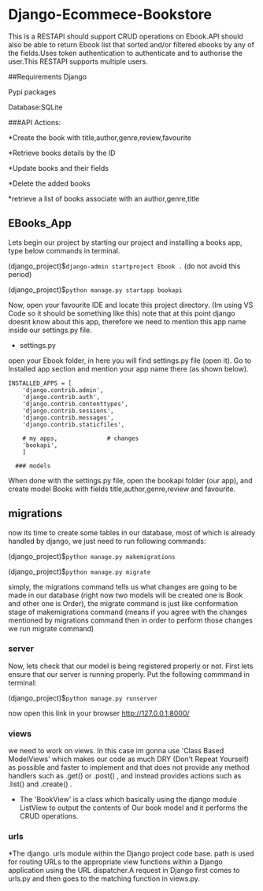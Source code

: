 # Django-Ecommece-Bookstore
<p>This is a RESTAPI should support CRUD operations on Ebook.API should also be able to return Ebook list that sorted and/or filtered ebooks by any of the fields.Uses token authentication to authenticate and to authorise the user.This RESTAPI supports multiple users.</p>

##Requirements
Django 

Pypi packages

Database:SQLite
 

###API Actions:

*Create the book with title,author,genre,review,favourite

*Retrieve books details by the ID

*Update books and their fields

*Delete the added books

*retrieve a list of books associate with an author,genre,title


## EBooks_App

Lets begin our project by starting our project and installing a books app, type below commands in terminal.

(django_project)$`django-admin startproject Ebook .` (do not avoid this period)

(django_project)$`python manage.py startapp bookapi`

Now, open your favourite IDE and locate this project directory. (Im using VS Code so it should be something like this) note that at this point django doesnt know about this app, therefore we need to mention this app name inside our settings.py file.

* settings.py 

open your Ebook folder, in here you will find settings.py file (open it). Go to Installed app section and mention your app name there (as shown below).


	INSTALLED_APPS = [
	    'django.contrib.admin',
	    'django.contrib.auth',
	    'django.contrib.contenttypes',
	    'django.contrib.sessions',
	    'django.contrib.messages',
	    'django.contrib.staticfiles',

	    # my apps,				# changes
	    'bookapi',
	    ]
      
      ### models

When done with the settings.py file, open the bookapi folder (our app), and create model Books with fields title,author,genre,review and favourite.

## migrations 

now its time to create some tables in our database, most of which is already handled by django, we just need to run following commands:

(django_project)$`python manage.py makemigrations`

(django_project)$`python manage.py migrate`

simply, the migrations command tells us what changes are going to be made in our database (right now two models will be created one is Book and other one is Order), the migrate command is just like conformation stage of makemigrations command (means if you agree with the changes mentioned by migrations command then in order to perform those changes we run migrate command) 

### server

Now, lets check that our model is being registered properly or not. First lets ensure that our server is running properly. Put the following commmand in terminal:

(django_project)$`python manage.py runserver`
 
 now open this link in your browser http://127.0.0.1:8000/
 
 ### views

 we need to work on views. In this case im gonna use 'Class Based ModelViews' which makes our code as much DRY (Don't Repeat Yourself) as possible and faster to implement and that does not provide any method handlers such as .get() or .post() , and instead provides actions such as .list() and .create() .

* The 'BookView' is a class which basically using the django module ListView to output the contents of Our book model and it performs the CRUD operations.

### urls

*The django. urls module within the Django project code base. path is used for routing URLs to the appropriate view functions within a Django application using the URL dispatcher.A request in Django first comes to urls.py and then goes to the matching function in views.py.



